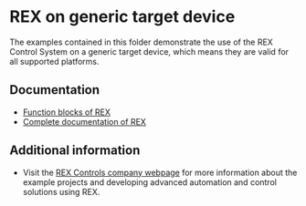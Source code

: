 REX on generic target device 
============================

The examples contained in this folder demonstrate the use of the REX Control 
System on a generic target device, which means they are valid for all supported platforms.

## Documentation ##

- [Function blocks of REX](https://www.rexcontrols.com/media/2.50.4/doc/ENGLISH/MANUALS/BRef/BRef_ENG.html)
- [Complete documentation of REX](http://www.rexcontrols.com/documentation-and-support)

## Additional information ##

- Visit the [REX Controls company webpage](http://www.rexcontrols.com) 
for more information about the example projects and developing advanced 
automation and control solutions using REX.

